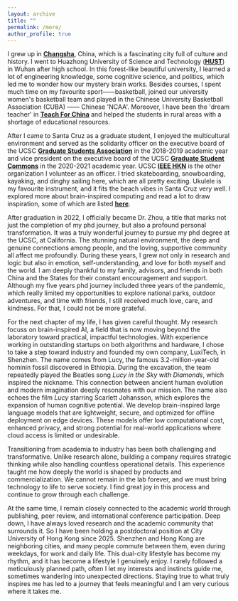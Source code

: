 ```yaml
---
layout: archive
title: ""
permalink: /more/
author_profile: true
---
```

I grew up in <b>[Changsha](https://en.wikipedia.org/wiki/Changsha)</b>, China, which is a fascinating city full of culture and history. 
I went to Huazhong University of Science and Technology (<b>[HUST](https://en.wikipedia.org/wiki/Huazhong_University_of_Science_and_Technology)</b>) 
in Wuhan after high school. 
In this forest-like beautiful university, I learned a lot of engineering knowledge, some cognitive science, and politics, 
which led me to wonder how our mystery brain works. Besides courses, I spent much time on my favourite sport——basketball, 
joined our university women's basketball team and played in the Chinese University Basketball Association (CUBA) —— Chinese 'NCAA'. 
Moreover, I have been the 'dream teacher' in <b>[Teach For China](https://chinadevelopmentbrief.cn/ngos/teach-for-china/)</b>
and helped the students in rural areas with a shortage of educational resources.

After I came to Santa Cruz as a graduate student, 
I enjoyed the multicultural environment and served as the solidarity officer on the executive board of the UCSC 
<b>[Graduate Students Association](https://gsa.ucsc.edu/about/executive-board/executive-board-2018-2019/)</b> in the 2018-2019 academic year
and vice president on the executive board of the UCSC <b>[Graduate Student Commons](https://gradcommons.ucsc.edu/governance/)</b> in the 2020-2021 academic year. 
UCSC <b>[IEEE HKN](https://ieeehkn.sites.ucsc.edu/)</b> is the other organization I volunteer as an officer. 
I tried skateboarding, snowboarding, kayaking, and dinghy sailing here, which are all pretty exciting.
Ukulele is my favourite instrument, and it fits the beach vibes in Santa Cruz very well.
I explored more about brain-inspired computing and read a lot to draw inspiration,
some of which are listed <b>[here](https://pengzhouzp.github.io/theories/)</b>.

After graduation in 2022, I officially became Dr. Zhou, a title that marks not just the completion of my phd journey, but also a profound personal transformation. It was a truly wonderful journey to pursue my phd degree at the UCSC, at California. The stunning natural environment, the deep and genuine connections among people, and the loving, supportive community all affect me profoundly. During these years, I grew not only in research and logic but also in emotion, self-understanding, and love for both myself and the world. I am deeply thankful to my family, advisors, and friends in both China and the States for their constant encouragement and support. Although my five years phd journey included three years of the pandemic, which really limited my opportunities to explore national parks, outdoor adventures, and time with friends, I still received much love, care, and kindness. For that, I could not be more grateful.

For the next chapter of my life, I has given careful thought. My research focuss on brain-inspired AI, a field that is now moving beyond the laboratory toward practical, impactful technologies. With experience working in outstanding startups on both algorithms and hardware, I chose to take a step toward industry and founded my own company, LuxiTech, in Shenzhen. The name comes from Lucy, the famous 3.2-million-year-old hominin fossil discovered in Ethiopia. During the excavation, the team repeatedly played the Beatles song *Lucy in the Sky with Diamonds*, which inspired the nickname. This connection between ancient human evolution and modern imagination deeply resonates with our mission. The name also echoes the film *Lucy* starring Scarlett Johansson, which explores the expansion of human cognitive potential. We develop brain-inspired large language models that are lightweight, secure, and optimized for offline deployment on edge devices. These models offer low computational cost, enhanced privacy, and strong potential for real-world applications where cloud access is limited or undesirable.

Transitioning from academia to industry has been both challenging and transformative. Unlike research alone, building a company requires strategic thinking while also handling countless operational details. This experience taught me how deeply the world is shaped by products and commercialization. We cannot remain in the lab forever, and we must bring technology to life to serve society. I find great joy in this process and continue to grow through each challenge.

At the same time, I remain closely connected to the academic world through publishing, peer review, and international conference participation. Deep down, I have always loved research and the academic community that surrounds it. So I have been holding a postdoctoral position at City University of Hong Kong since 2025. Shenzhen and Hong Kong are neighboring cities, and many people commute between them, even during weekdays, for work and daily life. This dual-city lifestyle has become my rhythm, and it has become a lifestyle I genuinely enjoy. I rarely followed a meticulously planned path, often I let my interests and instincts guide me, sometimes wandering into unexpected directions. Staying true to what truly inspires me has led to a journey that feels meaningful and I am very curious where it takes me. 
